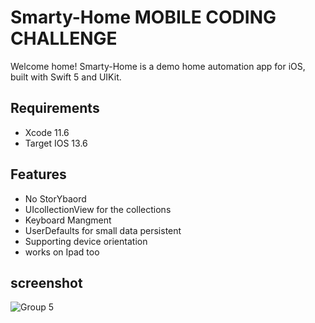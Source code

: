 # Smarty-Home MOBILE CODING CHALLENGE

Welcome home!
Smarty-Home  is a demo home automation app for iOS, built with Swift 5 and UIKit.
 

## Requirements
- Xcode 11.6
- Target IOS 13.6

## Features
-  No StorYbaord 
- UIcollectionView for the collections
- Keyboard Mangment 
- UserDefaults for small data persistent
- Supporting  device orientation
- works on Ipad too


## screenshot
![Group 5](https://user-images.githubusercontent.com/17935370/88924409-26a67c00-d26b-11ea-8e31-df4c979c0153.png)

 

 
